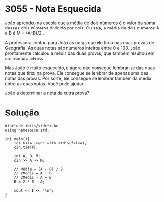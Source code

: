 # 3055 - Nota Esquecida

João aprendeu na escola que a média de dois números é o valor da soma desses dois números dividido por dois. Ou seja, a média de dois números A e B é M = (A+B)/2 .

A professora contou para João as notas que ele tirou nas duas provas de Geografia. As duas notas são números inteiros entre 0 e 100. João prontamente calculou a média das duas provas, que também resultou em um número inteiro.

Mas João é muito esquecido, e agora não consegue lembrar-se das duas notas que tirou na prova. Ele consegue se lembrar de apenas uma das notas das provas. Por sorte, ele consegue se lembrar também da média entre as duas notas. Você pode ajudar

João a determinar a nota da outra prova?

# Solução

```
#include <bits/stdc++.h>
using namespace std;

int main(){
    ios_base::sync_with_stdio(false);
    cin.tie(0);
    
    int A, B, M;
    cin >> A >> M;
    
    // Média = (A + B) / 2
    // 2Media = A + B
    // 2Media - A = B
    B = 2 * M - A;
    
    cout << B << "\n";
}
```